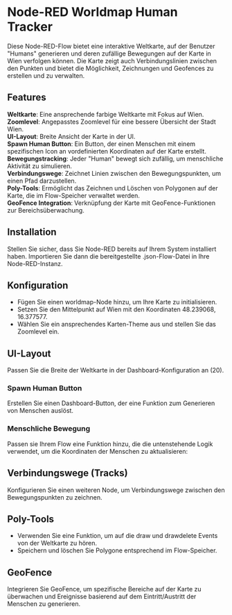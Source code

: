 # Node-RED Worldmap Human Tracker

Diese Node-RED-Flow bietet eine interaktive Weltkarte, auf der Benutzer "Humans" generieren und deren zufällige Bewegungen auf der Karte in Wien verfolgen können. Die Karte zeigt auch Verbindungslinien zwischen den Punkten und bietet die Möglichkeit, Zeichnungen und Geofences zu erstellen und zu verwalten.

## Features
**Weltkarte**: Eine ansprechende farbige Weltkarte mit Fokus auf Wien.  
**Zoomlevel**: Angepasstes Zoomlevel für eine bessere Übersicht der Stadt Wien.  
**UI-Layout**: Breite Ansicht der Karte in der UI.    
**Spawn Human Button**: Ein Button, der einen Menschen mit einem spezifischen Icon an vordefinierten Koordinaten auf der Karte erstellt.  
**Bewegungstracking**: Jeder "Human" bewegt sich zufällig, um menschliche Aktivität zu simulieren.  
**Verbindungswege**: Zeichnet Linien zwischen den Bewegungspunkten, um einen Pfad darzustellen.  
**Poly-Tools**: Ermöglicht das Zeichnen und Löschen von Polygonen auf der Karte, die im Flow-Speicher verwaltet werden.  
**GeoFence Integration**: Verknüpfung der Karte mit GeoFence-Funktionen zur Bereichsüberwachung.  

## Installation
Stellen Sie sicher, dass Sie Node-RED bereits auf Ihrem System installiert haben. Importieren Sie dann die bereitgestellte .json-Flow-Datei in Ihre Node-RED-Instanz.

## Konfiguration
- Fügen Sie einen worldmap-Node hinzu, um Ihre Karte zu initialisieren.
- Setzen Sie den Mittelpunkt auf Wien mit den Koordinaten 48.239068, 16.377577.
- Wählen Sie ein ansprechendes Karten-Theme aus und stellen Sie das Zoomlevel ein.

## UI-Layout
Passen Sie die Breite der Weltkarte in der Dashboard-Konfiguration an (20).
### Spawn Human Button
Erstellen Sie einen Dashboard-Button, der eine Funktion zum Generieren von Menschen auslöst.

### Menschliche Bewegung
Passen sie Ihrem Flow eine Funktion hinzu, die die untenstehende Logik verwendet, um die Koordinaten der Menschen zu aktualisieren:

## Verbindungswege (Tracks)

Konfigurieren Sie einen weiteren Node, um Verbindungswege zwischen den Bewegungspunkten zu zeichnen.


## Poly-Tools
- Verwenden Sie eine Funktion, um auf die draw und drawdelete Events von der Weltkarte zu hören.
- Speichern und löschen Sie Polygone entsprechend im Flow-Speicher.

## GeoFence
Integrieren Sie GeoFence, um spezifische Bereiche auf der Karte zu überwachen und Ereignisse basierend auf dem Eintritt/Austritt der Menschen zu generieren.

